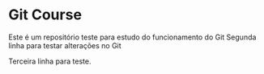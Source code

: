 # Git Course

Este é um repositório teste para estudo do funcionamento do Git
Segunda linha para testar alterações no Git

Terceira linha para teste.
